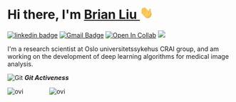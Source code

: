 <!--
### Hi there 👋
-->
<h1>Hi there, I'm <a  href="https://github.com/samleoqh/">Brian Liu </a> <img  src="https://raw.githubusercontent.com/ABSphreak/ABSphreak/master/gifs/Hi.gif" width="30px"></h1>

[![linkedin badge](https://img.shields.io/badge/brianliu7828-30302f?style=flat&logo=linkedin)](https://www.linkedin.com/in/brianliu7828/)
[![Gmail Badge](https://img.shields.io/badge/samleoqh@gmail.com-30302f?style=flat&logo=Gmail&logoColor=red)](mailto:samleoqh@gmail.com)
[![Open In Collab](https://colab.research.google.com/assets/colab-badge.svg)](https://scholar.google.com/citations?user=RRXDrzsAAAAJ&hl=en)
<img src="https://komarev.com/ghpvc/?username=samleoqh&style=plastic" />

I'm a research scientist at Oslo universitetssykehus CRAI group, and am working on the development of deep learning algorithms for medical image analysis. <br>

<!--
- 🌱 I’m currently focusing on **Android Development** and practicing **Data Structures and Algorithms** everyday.
- 

![](https://github-readme-stats.vercel.app/api?username=samleoqh)
![github graph](https://activity-graph.herokuapp.com/graph?username=samleoqh&theme=react-dark)
[![Typing SVG](https://readme-typing-svg.herokuapp.com/?lines=Thanks+For+Visiting!!&center=true&color="FF0000")](https://github.com/samleoqh)


<img src = "https://github-readme-streak-stats.herokuapp.com?user=samleoqh&theme=dark&hide_border=false" width = 500>
<img src = "https://github-readme-stats.vercel.app/api?username=samleoqh&show_icons=true&theme=dark" width = 500>

[![Top Langs](https://github-readme-stats.vercel.app/api/top-langs/?username=samleoqh&theme=dark)](https://github.com/samleoqh/github-readme-stats)
-->
<img src="https://media.giphy.com/media/W5eoZHPpUx9sapR0eu/giphy.gif" width="30px" alt="Git"/>&nbsp;<i><b>Git Activeness</b></i></p>
 
<p><img align="left" src="https://github-readme-stats.vercel.app/api/top-langs?username=samleoqh&show_icons=true&locale=en&layout=compact&theme=chartreuse-dark" alt="ovi" /></p>
<p>&nbsp;<img align="right" src="https://github-readme-stats.vercel.app/api?username=samleoqh&show_icons=true&locale=en&theme=chartreuse-dark" alt="ovi" width="410" /></p>

<!--
**samleoqh/samleoqh** is a ✨ _special_ ✨ repository because its `README.md` (this file) appears on your GitHub profile.

Here are some ideas to get you started:

- 🔭 I’m currently working on ...
- 🌱 I’m currently learning ...
- 👯 I’m looking to collaborate on ...
- 🤔 I’m looking for help with ...
- 💬 Ask me about ...
- 📫 How to reach me: ...
- 😄 Pronouns: ...
- ⚡ Fun fact: ...
-->
